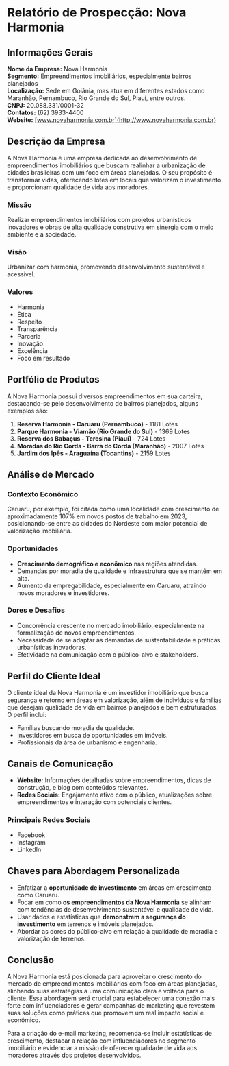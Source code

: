# Relatório de Prospecção: Nova Harmonia

## Informações Gerais
**Nome da Empresa:** Nova Harmonia  
**Segmento:** Empreendimentos imobiliários, especialmente bairros planejados  
**Localização:** Sede em Goiânia, mas atua em diferentes estados como Maranhão, Pernambuco, Rio Grande do Sul, Piauí, entre outros.  
**CNPJ:** 20.088.331/0001-32  
**Contatos:** (62) 3933-4400  
**Website:** [www.novaharmonia.com.br](http://www.novaharmonia.com.br)

## Descrição da Empresa
A Nova Harmonia é uma empresa dedicada ao desenvolvimento de empreendimentos imobiliários que buscam realinhar a urbanização de cidades brasileiras com um foco em áreas planejadas. O seu propósito é transformar vidas, oferecendo lotes em locais que valorizam o investimento e proporcionam qualidade de vida aos moradores.

### Missão
Realizar empreendimentos imobiliários com projetos urbanísticos inovadores e obras de alta qualidade construtiva em sinergia com o meio ambiente e a sociedade.

### Visão
Urbanizar com harmonia, promovendo desenvolvimento sustentável e acessível.

### Valores
- Harmonia
- Ética
- Respeito
- Transparência
- Parceria
- Inovação
- Excelência
- Foco em resultado

## Portfólio de Produtos
A Nova Harmonia possui diversos empreendimentos em sua carteira, destacando-se pelo desenvolvimento de bairros planejados, alguns exemplos são:
1. **Reserva Harmonia - Caruaru (Pernambuco)** - 1181 Lotes
2. **Parque Harmonia - Viamão (Rio Grande do Sul)** - 1369 Lotes
3. **Reserva dos Babaçus - Teresina (Piauí)** - 724 Lotes
4. **Moradas do Rio Corda - Barra do Corda (Maranhão)** - 2007 Lotes
5. **Jardim dos Ipês - Araguaína (Tocantins)** - 2159 Lotes

## Análise de Mercado
### Contexto Econômico
Caruaru, por exemplo, foi citada como uma localidade com crescimento de aproximadamente 107% em novos postos de trabalho em 2023, posicionando-se entre as cidades do Nordeste com maior potencial de valorização imobiliária.

### Oportunidades
- **Crescimento demográfico e econômico** nas regiões atendidas.
- Demandas por moradia de qualidade e infraestrutura que se mantêm em alta.
- Aumento da empregabilidade, especialmente em Caruaru, atraindo novos moradores e investidores.

### Dores e Desafios
- Concorrência crescente no mercado imobiliário, especialmente na formalização de novos empreendimentos.
- Necessidade de se adaptar às demandas de sustentabilidade e práticas urbanísticas inovadoras.
- Efetividade na comunicação com o público-alvo e stakeholders.

## Perfil do Cliente Ideal
O cliente ideal da Nova Harmonia é um investidor imobiliário que busca segurança e retorno em áreas em valorização, além de indivíduos e famílias que desejam qualidade de vida em bairros planejados e bem estruturados. O perfil inclui:
- Famílias buscando moradia de qualidade.
- Investidores em busca de oportunidades em imóveis.
- Profissionais da área de urbanismo e engenharia.

## Canais de Comunicação
- **Website:** Informações detalhadas sobre empreendimentos, dicas de construção, e blog com conteúdos relevantes.
- **Redes Sociais:** Engajamento ativo com o público, atualizações sobre empreendimentos e interação com potenciais clientes.

### Principais Redes Sociais
- Facebook
- Instagram
- LinkedIn

## Chaves para Abordagem Personalizada
- Enfatizar a **oportunidade de investimento** em áreas em crescimento como Caruaru.
- Focar em como **os empreendimentos da Nova Harmonia** se alinham com tendências de desenvolvimento sustentável e qualidade de vida.
- Usar dados e estatísticas que **demonstrem a segurança do investimento** em terrenos e imóveis planejados.
- Abordar as dores do público-alvo em relação à qualidade de moradia e valorização de terrenos.

## Conclusão
A Nova Harmonia está posicionada para aproveitar o crescimento do mercado de empreendimentos imobiliários com foco em áreas planejadas, alinhando suas estratégias a uma comunicação clara e voltada para o cliente. Essa abordagem será crucial para estabelecer uma conexão mais forte com influenciadores e gerar campanhas de marketing que revestem suas soluções como práticas que promovem um real impacto social e econômico. 

Para a criação do e-mail marketing, recomenda-se incluir estatísticas de crescimento, destacar a relação com influenciadores no segmento imobiliário e evidenciar a missão de oferecer qualidade de vida aos moradores através dos projetos desenvolvidos.